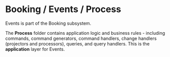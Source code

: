 # Booking / Events / Process

Events is part of the Booking subsystem.
  
The **Process** folder contains application logic and business rules - including commands, command generators, command handlers, change handlers (projectors and processors), queries, and query handlers. This is the **application** layer for Events.
